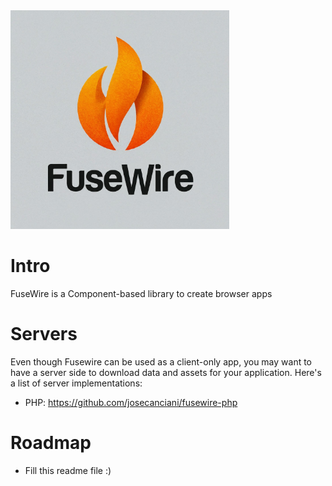 <img src="media/fusewire-full-original.jpeg" width="350px">

# Intro

FuseWire is a Component-based library to create browser apps

# Servers

Even though Fusewire can be used as a client-only app, you may want to have a server side to download data and assets for your application. Here's a list of server implementations:

* PHP: https://github.com/josecanciani/fusewire-php

# Roadmap

* Fill this readme file :)

